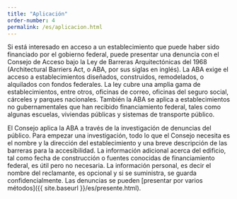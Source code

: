 ```yaml
---
title: "Aplicación"
order-number: 4
permalink: /es/aplicacion.html
---
```


Si está interesado en acceso a un establecimiento que puede haber sido financiado por el gobierno federal, puede presentar una denuncia con el Consejo de Acceso bajo la Ley de Barreras Arquitectónicas del 1968 (Architectural Barriers Act, o ABA, por sus siglas en inglés). La ABA exige el acceso a establecimientos diseñados, construidos, remodelados, o alquilados con fondos federales. La ley cubre una amplia gama de establecimientos, entre otros, oficinas de correo, oficinas del seguro social, cárceles y parques nacionales. También la ABA se aplica a establecimientos no gubernamentales que han recibido financiamiento federal, tales como algunas escuelas, viviendas públicas y sistemas de transporte público.

El Consejo aplica la ABA a través de la investigación de denuncias del público. Para empezar una investigación, todo lo que el Consejo necesita es el nombre y la dirección del establecimiento y una breve descripción de las barreras para la accesibilidad. La información adicional acerca del edificio, tal como fecha de construcción o fuentes conocidas de financiamiento federal, es útil pero no necesaria. La información personal, es decir el nombre del reclamante, es opcional y si se suministra, se guarda confidencialmente. Las denuncias se pueden [presentar por varios métodos]({{ site.baseurl }}/es/presente.html).
